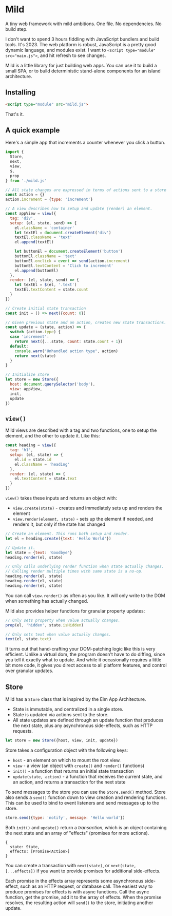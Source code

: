 # Mild

A tiny web framework with mild ambitions. One file. No dependencies. No build step.

I don't want to spend 3 hours fiddling with JavaScript bundlers and build tools. It's 2023. The web platform is robust, JavaScript is a pretty good dynamic language, and modules exist. I want to `<script type="module" src="main.js">`, and hit refresh to see changes.

Mild is a little library for just building web apps. You can use it to build a small SPA, or to build deterministic stand-alone components for an island architecture.

## Installing

```html
<script type="module" src="mild.js">
```

That's it.

## A quick example

Here's a simple app that increments a counter whenever you click a button.

```js
import {
  Store,
  next,
  view,
  $,
  prop
} from './mild.js'

// All state changes are expressed in terms of actions sent to a store
const action = {}
action.increment = {type: 'increment'}

// A view describes how to setup and update (render) an element.
const appView = view({
  tag: 'div',
  setup: (el, state, send) => {
    el.className = 'container'
    let textEl = document.createElement('div')
    textEl.className = 'text'
    el.append(textEl)

    let buttonEl = document.createElement('button')
    buttonEl.className = 'text'
    buttonEl.onclick = event => send(action.increment)
    buttonEl.textContent = 'Click to increment'
    el.append(buttonEl)
  },
  render: (el, state, send) => {
    let textEl = $(el, '.text')
    textEl.textContent = state.count
  }
})

// Create initial state transaction
const init = () => next({count: 0})

// Given previous state and an action, creates new state transactions.
const update = (state, action) => {
  switch (action.type) {
  case 'increment':
    return next({...state, count: state.count + 1})
  default:
    console.warn("Unhandled action type", action)
    return next(state)
  }
}

// Initialize store
let store = new Store({
  host: document.querySelector('body'),
  view: appView,
  init,
  update
})
```

## `view()`

Mild views are described with a tag and two functions, one to setup the element, and the other to update it. Like this:

```js
const heading = view({
  tag: 'h1',
  setup: (el, state) => {
    el.id = state.id
    el.className = 'heading'
  },
  render: (el, state) => {
    el.textContent = state.text
  }
})
```

`view()` takes these inputs and returns an object with:

- `view.create(state)` - creates and immediately sets up and renders the element
- `view.render(element, state)` - sets up the element if needed, and renders it, but only if the state has changed

```js
// Create an element. This runs both setup and render.
let el = heading.create({text: 'Hello World'})

// Update it.
let state = {text: 'Goodbye'}
heading.render(el, state)

// Only calls underlying render function when state actually changes.
// Calling render multiple times with same state is a no-op.
heading.render(el, state)
heading.render(el, state)
heading.render(el, state)
```

You can call `view.render()` as often as you like. It will only write to the DOM when something has actually changed.

Mild also provides helper functions for granular property updates:

```js
// Only sets property when value actually changes.
prop(el, 'hidden', state.isHidden)

// Only sets text when value actually changes.
text(el, state.text)
```

It turns out that hand-crafting your DOM-patching logic like this is very efficient. Unlike a virtual dom, the program doesn't have to do diffing, since you tell it exactly what to update. And while it occasionally requires a little bit more code, it gives you direct access to all platform features, and control over granular updates.

## Store

Mild has a `Store` class that is inspired by the Elm App Architecture.

- State is immutable, and centralized in a single store.
- State is updated via actions sent to the store.
- All state updates are defined through an update function that produces the next state, plus any asynchronous side-effects, such as HTTP requests.

```js
let store = new Store({host, view, init, update})
```

Store takes a configuration object with the following keys:

- `host` - an element on which to mount the root view.
- `view` - a view (an object with `create()` and `render()` functions)
- `init()` - a function that returns an initial state transaction
- `update(state, action)` - a function that receives the current state, and an action, and returns a transaction for the next state

To send messages to the store you can use the `Store.send()` method. Store also sends a `send()` function down to view creation and rendering functions. This can be used to bind to event listeners and send messages up to the store.

```js
store.send({type: 'notify', message: 'Hello world'})
```

Both `init()` and `update()` return a _transaction_, which is an object containing the next state and an array of "effects" (promises for more actions).

```
{
  state: State,
  effects: [Promise<Action>]
}
```

You can create a transaction with `next(state)`, or `next(state, [...effects])` if you want to provide promises for additional side-effects.

Each promise in the effects array represents some asynchronous side-effect, such as an HTTP request, or database call. The easiest way to produce promises for effects is with async functions. Call the async function, get the promise, add it to the array of effects. When the promise resolves, the resulting action will `send()` to the store, initiating another update.